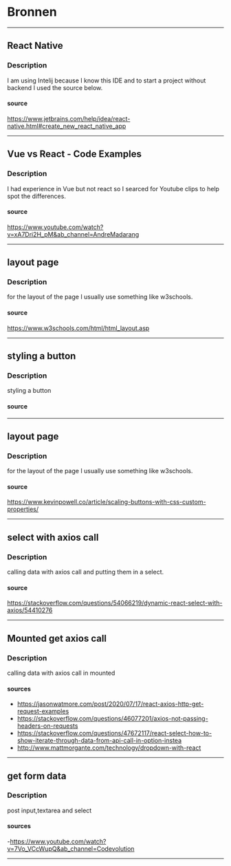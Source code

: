 # Bronnen

---
## React Native

### Description 
I am using Intelij because I know this IDE and to start a project without backend I used the source below. 

#### source
https://www.jetbrains.com/help/idea/react-native.html#create_new_react_native_app


---

## Vue vs React - Code Examples

### Description
I had experience in Vue but not react so I searced for Youtube clips to help spot the differences.

#### source
https://www.youtube.com/watch?v=xA7Dri2H_pM&ab_channel=AndreMadarang

---

## layout page


### Description
for the layout of the page I usually use something like w3schools. 

#### source
https://www.w3schools.com/html/html_layout.asp

---


## styling a button


### Description
styling a button

#### source

---

## layout page

### Description
for the layout of the page I usually use something like w3schools.

#### source
https://www.kevinpowell.co/article/scaling-buttons-with-css-custom-properties/

---

## select with axios call


### Description
calling data with axios call and putting them in a select.

#### source
https://stackoverflow.com/questions/54066219/dynamic-react-select-with-axios/54410276

---

## Mounted get  axios call


### Description
calling data with axios call in mounted 

#### sources
- https://jasonwatmore.com/post/2020/07/17/react-axios-http-get-request-examples
-  https://stackoverflow.com/questions/46077201/axios-not-passing-headers-on-requests
- https://stackoverflow.com/questions/47672117/react-select-how-to-show-iterate-through-data-from-api-call-in-option-instea
- http://www.mattmorgante.com/technology/dropdown-with-react
  

---

## get form data


### Description
post input,textarea and select 

#### sources
-https://www.youtube.com/watch?v=7Vo_VCcWupQ&ab_channel=Codevolution

---











